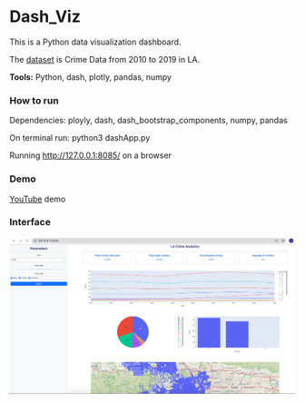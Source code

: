 # Dash_Viz 

This is a Python data visualization dashboard. 

The [dataset](https://data.lacity.org/Public-Safety/Crime-Data-from-2010-to-2019/63jg-8b9z/data) is Crime Data from 2010 to 2019 in LA. 

**Tools:** Python, dash, plotly, pandas, numpy

### How to run
Dependencies: ployly, dash, dash_bootstrap_components, numpy, pandas

On terminal run: python3 dashApp.py

Running http://127.0.0.1:8085/ on a browser


### Demo
[YouTube]() demo


### Interface 
![alt text](https://github.com/jliellen/Vizathon/blob/main/img/demo.png)
